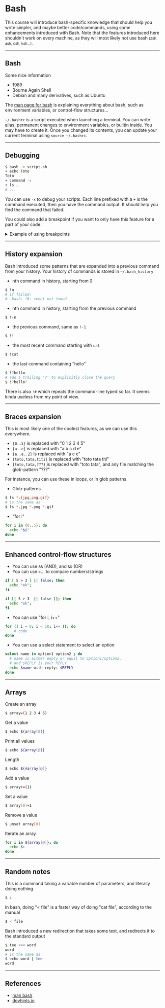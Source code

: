 # Bash

This course will introduce bash-specific knowledge that should help you write simpler, and maybe better code/commands, using some enhancements introduced with Bash. Note that the features introduced here shouldn't work on every machine, as they will most likely not use bash <small>(zsh. ash, csh, ksh...)</small>.

<hr class="sl">

## Bash

<div class="row row-cols-md-2"><div>

Some nice information

* 1989
* Bourne Again Shell
* Debian and many derivatives, such as Ubuntu

The [man page for bash](https://linux.die.net/man/1/bash) is explaining everything about bash, such as environment variables, or control-flow structures...
</div><div>

`~/.bashrc` is a script executed when launching a terminal. You can write alias, permanent changes to environment variables, or builtin inside. You may have to create it. Once you changed its contents, you can update your current terminal using `source ~/.bashrc`.

</div></div>

<hr class="sr">

## Debugging

<div class="row row-cols-md-2"><div>

```bash
$ bash -x script.sh
+ echo Toto
Toto
+ command -v
+ ls .
# ...
```
</div><div>

You can use `-x` to debug your scripts. Each line prefixed with a `+` is the command executed, then you have the command output. It should help you find the command that failed.

You could also add a breakpoint if you want to only have this feature for a part of your code.

<details class="details-e">
<summary>Example of using breakpoints</summary>

```bash
$ cat x.sh
echo "Not debug"
set -x # start
echo "Debug"
set +x # stop
echo "Not debug"
$ ./x.sh
Not debug
++ echo Debug
Debug
++ set +x
Not debug
```
</details>
</div></div>

<hr class="sl">

## History expansion

<div class="row row-cols-md-2"><div>

Bash introduced some patterns that are expanded into a previous command from your history. Your history of commands is stored in `~/.bash_history`

* nth command in history, starting from 0

```bash
$ !n
# if failed:
# -bash: !0: event not found
```

* nth command in history, starting from the previous command

```bash
$ !-n
```
</div><div>

* the previous command, same as `!-1`

```bash
$ !!
```

* the most recent command starting with `cat`

```bash
$ !cat
```

* the last command containing "hello"

```bash
$ !?hello
# add a trailing '?' to explicitly close the query
$ !?hello?
```

There is also `!#` which repeats the command-line typed so far. It seems kinda useless from my point of view.
</div></div>

<hr class="sr">

## Braces expansion

<div class="row row-cols-md-2"><div class="align-self-center">

This is most likely one of the coolest features, as we can use this everywhere.

* `{0..5}` is replaced with "0 1 2 3 4 5"
* `{a..e}` is replaced with "a b c d e"
* `{a..e..2}` is replaced with "a c e"
* `{toto,tata,titi}` is replaced with "toto tata titi"
* `{toto,tata,???}` is replaced with "toto tata", and any file matching the glob-pattern "???"

For instance, you can use these in loops, or in glob patterns.
</div><div>

* Glob-patterns

```bash
$ ls *.{jpg,png,gif}
# is the same as
$ ls *.jpg *.png *.gif
```

* "for i"

```bash
for i in {0..5}; do 
  echo "$i"
done
```
</div></div>

<hr class="sl">

## Enhanced control-flow structures

<div class="row row-cols-md-2"><div>

* You can use `&&` (AND), and `&&` (OR)
* You can use `>`... to compare numbers/strings

```bash
if [ 5 > 3 ] || false; then
  echo "ok";
fi

if [[ 5 > 3  || false ]]; then
  echo "ok";
fi
```
</div><div>

* You can use "for i, i++"

```bash
for (( i = 0; i < 10; i++ )); do
    # code
done
```

* You can use a select statement to select an option

```bash
select name in option1 option2 ; do
  # name is either empty or equal to option1/option2,
  # and $REPLY is your REPLY
  echo $name with reply: $REPLY
done
```

</div></div>

<hr class="sr">

## Arrays

<div class="row row-cols-md-2"><div>

Create an array

```bash
$ array=(1 2 3 4 5)
```

Get a value

```bash
$ echo ${array[0]}
```

Print all values

```bash
$ echo ${array[@]}
```

Length

```bash
$ echo ${#array[@]}
```
</div><div>

Add a value

```bash
$ array+=(1)
```

Set a value

```bash
$ array[0]=1
```

Remove a value

```bash
$ unset array[0]
```

Iterate an array

```bash
for i in ${array[@]}; do
  echo $i
done
```
</div></div>

<hr class="sl">

## Random notes

<div class="row row-cols-md-2"><div>

This is a command taking a variable number of parameters, and literally doing nothing

```bash
$ :
```

In bash, doing "< file" is a faster way of doing "cat file", according to the manual

```bash
$ < file
```
</div><div>

Bash introduced a new redirection that takes some text, and redirects it to the standard output

```bash
$ tee <<< word
word
# is the same as
$ echo word | tee
word
```
</div></div>

<hr class="sr">

## References

* [man bash](https://linux.die.net/man/1/bash)
* [devhints.io](https://devhints.io/bash)